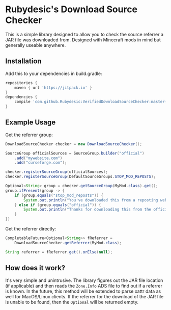 # Rubydesic's Download Source Checker

This is a simple library designed to allow you to check the source referrer a JAR file was downloaded from. Designed with Minecraft mods in mind but generally useable anywhere.

## Installation

Add this to your dependencies in build.gradle:

```groovy
repositories {
    maven { url 'https://jitpack.io' }
}
dependencies {
    compile 'com.github.Rubydesic:VerifiedDownloadSourceChecker:master-SNAPSHOT'
}
```

## Example Usage

Get the referrer group:

```java
DownloadSourceChecker checker = new DownloadSourceChecker();

SourceGroup officialSources = SourceGroup.builder("official")
    .add("mywebsite.com")
    .add("curseforge.com");

checker.registerSourceGroup(officialSources);
checker.registerSourceGroup(DefaultSourceGroups.STOP_MOD_REPOSTS);

Optional<String> group = checker.getSourceGroup(MyMod.class).get();
group.ifPresent(group -> {
    if (group.equals("stop_mod_reposts")) {
        System.out.println("You've downloaded this from a reposting website!");
    } else if (group.equals("official")) {
        System.out.println("Thanks for downloading this from the official website!")
    }
})
```

Get the referrer directly:

```java
CompletableFuture<Optional<String>> fReferrer =
    DownloadSourceChecker.getReferrer(MyMod.class);

String referrer = fReferrer.get().orElse(null);
```

## How does it work?

It's very simple and unintrusive. The library figures out the JAR file location (if applicable) and then reads the `Zone.Info` ADS file to find out if a referrer is known. In the future, this method will be extended to parse xattr data as well for MacOS/Linux clients. If the referrer for the download of the JAR file is unable to be found, then the `Optional` will be returned empty. 

